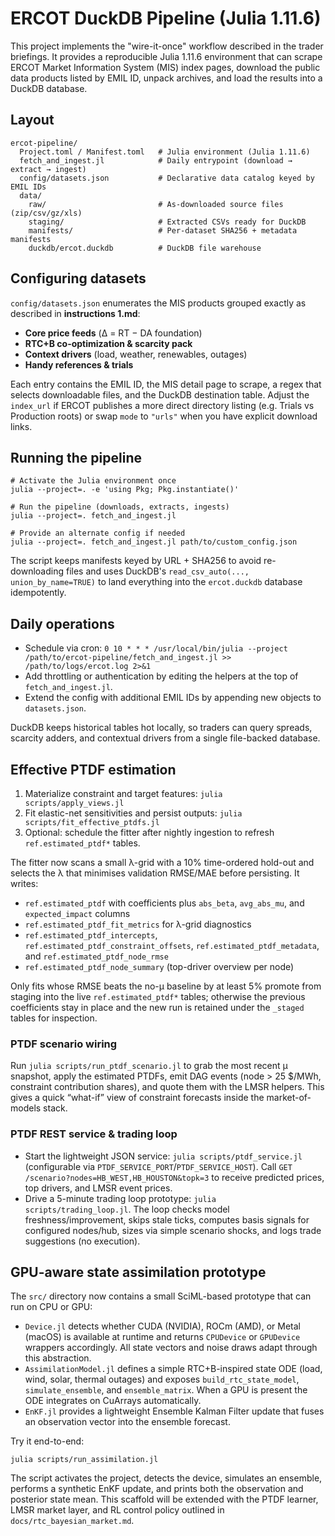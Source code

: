 # ERCOT DuckDB Pipeline (Julia 1.11.6)

This project implements the "wire-it-once" workflow described in the trader briefings. It provides a reproducible Julia 1.11.6 environment that can scrape ERCOT Market Information System (MIS) index pages, download the public data products listed by EMIL ID, unpack archives, and load the results into a DuckDB database.

## Layout

```
ercot-pipeline/
  Project.toml / Manifest.toml   # Julia environment (Julia 1.11.6)
  fetch_and_ingest.jl            # Daily entrypoint (download → extract → ingest)
  config/datasets.json           # Declarative data catalog keyed by EMIL IDs
  data/
    raw/                         # As-downloaded source files (zip/csv/gz/xls)
    staging/                     # Extracted CSVs ready for DuckDB
    manifests/                   # Per-dataset SHA256 + metadata manifests
    duckdb/ercot.duckdb          # DuckDB file warehouse
```

## Configuring datasets

`config/datasets.json` enumerates the MIS products grouped exactly as described in **instructions 1.md**:

* **Core price feeds** (Δ = RT − DA foundation)
* **RTC+B co-optimization & scarcity pack**
* **Context drivers** (load, weather, renewables, outages)
* **Handy references & trials**

Each entry contains the EMIL ID, the MIS detail page to scrape, a regex that selects downloadable files, and the DuckDB destination table. Adjust the `index_url` if ERCOT publishes a more direct directory listing (e.g. Trials vs Production roots) or swap `mode` to `"urls"` when you have explicit download links.

## Running the pipeline

```
# Activate the Julia environment once
julia --project=. -e 'using Pkg; Pkg.instantiate()'

# Run the pipeline (downloads, extracts, ingests)
julia --project=. fetch_and_ingest.jl

# Provide an alternate config if needed
julia --project=. fetch_and_ingest.jl path/to/custom_config.json
```

The script keeps manifests keyed by URL + SHA256 to avoid re-downloading files and uses DuckDB's `read_csv_auto(..., union_by_name=TRUE)` to land everything into the `ercot.duckdb` database idempotently.

## Daily operations

* Schedule via cron: `0 10 * * * /usr/local/bin/julia --project /path/to/ercot-pipeline/fetch_and_ingest.jl >> /path/to/logs/ercot.log 2>&1`
* Add throttling or authentication by editing the helpers at the top of `fetch_and_ingest.jl`.
* Extend the config with additional EMIL IDs by appending new objects to `datasets.json`.

DuckDB keeps historical tables hot locally, so traders can query spreads, scarcity adders, and contextual drivers from a single file-backed database.

## Effective PTDF estimation

1. Materialize constraint and target features: `julia scripts/apply_views.jl`
2. Fit elastic-net sensitivities and persist outputs: `julia scripts/fit_effective_ptdfs.jl`
3. Optional: schedule the fitter after nightly ingestion to refresh `ref.estimated_ptdf*` tables.

The fitter now scans a small λ-grid with a 10% time-ordered hold-out and selects the λ that minimises validation RMSE/MAE before persisting. It writes:

- `ref.estimated_ptdf` with coefficients plus `abs_beta`, `avg_abs_mu`, and `expected_impact` columns
- `ref.estimated_ptdf_fit_metrics` for λ-grid diagnostics
- `ref.estimated_ptdf_intercepts`, `ref.estimated_ptdf_constraint_offsets`, `ref.estimated_ptdf_metadata`, and `ref.estimated_ptdf_node_rmse`
- `ref.estimated_ptdf_node_summary` (top-driver overview per node)

Only fits whose RMSE beats the no-μ baseline by at least 5% promote from staging into the live `ref.estimated_ptdf*` tables; otherwise the previous coefficients stay in place and the new run is retained under the `_staged` tables for inspection.

### PTDF scenario wiring

Run `julia scripts/run_ptdf_scenario.jl` to grab the most recent μ snapshot, apply the estimated PTDFs, emit DAG events (node > 25 $/MWh, constraint contribution shares), and quote them with the LMSR helpers. This gives a quick “what-if” view of constraint forecasts inside the market-of-models stack.

### PTDF REST service & trading loop

- Start the lightweight JSON service: `julia scripts/ptdf_service.jl` (configurable via `PTDF_SERVICE_PORT`/`PTDF_SERVICE_HOST`). Call `GET /scenario?nodes=HB_WEST,HB_HOUSTON&topk=3` to receive predicted prices, top drivers, and LMSR event prices.
- Drive a 5-minute trading loop prototype: `julia scripts/trading_loop.jl`. The loop checks model freshness/improvement, skips stale ticks, computes basis signals for configured nodes/hub, sizes via simple scenario shocks, and logs trade suggestions (no execution).

## GPU-aware state assimilation prototype

The `src/` directory now contains a small SciML-based prototype that can run on CPU or GPU:

- `Device.jl` detects whether CUDA (NVIDIA), ROCm (AMD), or Metal (macOS) is available at runtime and returns `CPUDevice` or `GPUDevice` wrappers accordingly. All state vectors and noise draws adapt through this abstraction.
- `AssimilationModel.jl` defines a simple RTC+B-inspired state ODE (load, wind, solar, thermal outages) and exposes `build_rtc_state_model`, `simulate_ensemble`, and `ensemble_matrix`. When a GPU is present the ODE integrates on CuArrays automatically.
- `EnKF.jl` provides a lightweight Ensemble Kalman Filter update that fuses an observation vector into the ensemble forecast.

Try it end-to-end:

```
julia scripts/run_assimilation.jl
```

The script activates the project, detects the device, simulates an ensemble, performs a synthetic EnKF update, and prints both the observation and posterior state mean. This scaffold will be extended with the PTDF learner, LMSR market layer, and RL control policy outlined in `docs/rtc_bayesian_market.md`.
